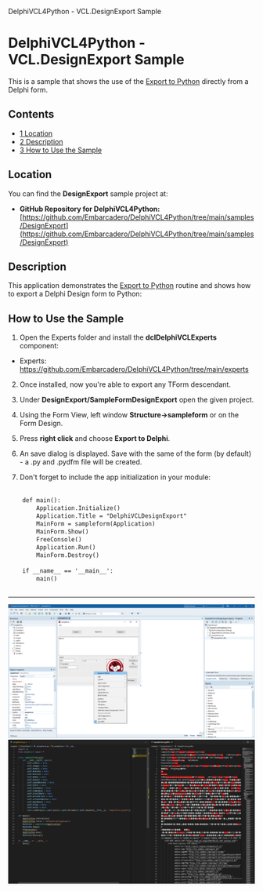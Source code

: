 DelphiVCL4Python - VCL.DesignExport Sample[]()
# DelphiVCL4Python - VCL.DesignExport Sample 


This is a sample that shows the use of the [Export to Python](https://github.com/Embarcadero/DelphiVCL4Python/tree/main/samples/DesignExport) directly from a Delphi form.
## Contents

* [1 Location](#Location)
* [2 Description](#Description)
* [3 How to Use the Sample](#How_to_Use_the_Sample)

## Location 

You can find the **DesignExport** sample project at:

* **GitHub Repository for DelphiVCL4Python:** [https://github.com/Embarcadero/DelphiVCL4Python/tree/main/samples/DesignExport](https://github.com/Embarcadero/DelphiVCL4Python/tree/main/samples/DesignExport)

## Description 

This application demonstrates the [Export to Python](https://github.com/Embarcadero/DelphiVCL4Python/tree/main/samples/DesignExport) routine and shows how to export a Delphi Design form to Python:

## How to Use the Sample 

1. Open the Experts folder and install the **dclDelphiVCLExperts** component: 

* Experts: https://github.com/Embarcadero/DelphiVCL4Python/tree/main/experts

2. Once installed, now you're able to export any TForm descendant.

3. Under **DesignExport/SampleFormDesignExport** open the given project.

4. Using the Form View, left window **Structure->sampleform** or on the Form Design.

5. Press **right click** and choose **Export to Delphi**.

6. An save dialog is displayed. Save with the same of the form (by default) - a .py and .pydfm file will be created.

7. Don't forget to include the app initialization in your module:

```

    def main():
        Application.Initialize()        
        Application.Title = "DelphiVCLDesignExport"
        MainForm = sampleform(Application)
        MainForm.Show()
        FreeConsole()
        Application.Run()
        MainForm.Destroy()

    if __name__ == '__main__':
        main()
        
```        
        
--------------------        

![alt text](https://github.com/Embarcadero/DelphiVCL4Python/blob/main/samples/DesignExport/images/export_to_python.png)
![alt text](https://github.com/Embarcadero/DelphiVCL4Python/blob/main/samples/DesignExport/images/exported_files.png)
